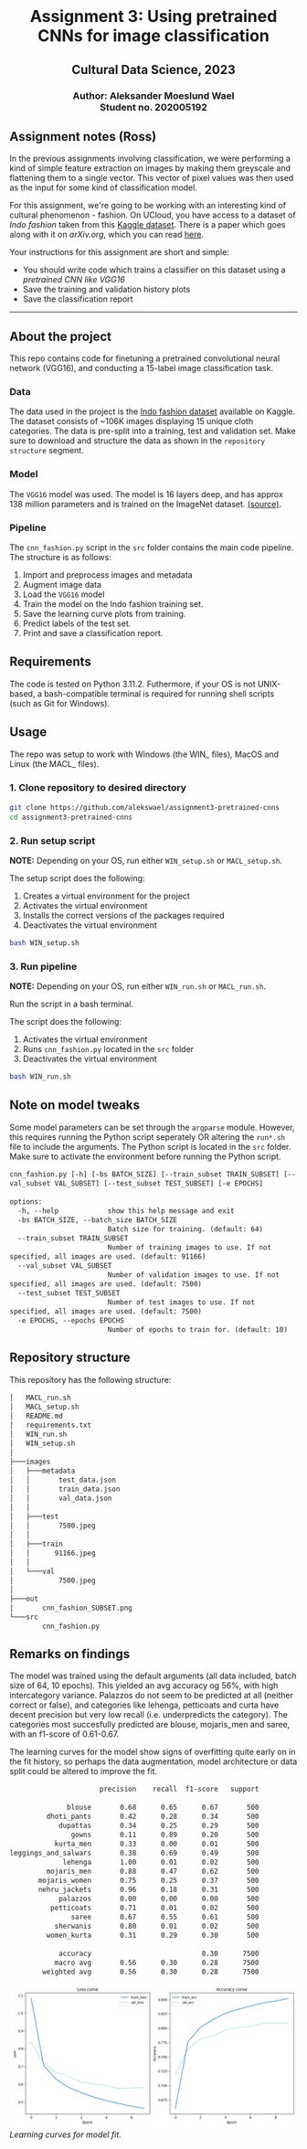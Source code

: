 <br />
  <h1 align="center">Assignment 3: Using pretrained CNNs for image classification</h1> 
  <h2 align="center">Cultural Data Science, 2023</h2> 
  <h3 align="center">
  Author: Aleksander Moeslund Wael <br>
  Student no. 202005192
  </h3>
</p>

## Assignment notes (Ross)
In the previous assignments involving classification, we were performing a kind of simple feature extraction on images by making them greyscale and flattening them to a single vector. This vector of pixel values was then used as the input for some kind of classification model.

For this assignment, we're going to be working with an interesting kind of cultural phenomenon - fashion. On UCloud, you have access to a dataset of *Indo fashion* taken from this [Kaggle dataset](https://www.kaggle.com/datasets/validmodel/indo-fashion-dataset). There is a paper which goes along with it on *arXiv.org*, which you can read [here](https://arxiv.org/abs/2104.02830).

Your instructions for this assignment are short and simple:

- You should write code which trains a classifier on this dataset using a *pretrained CNN like VGG16*
- Save the training and validation history plots
- Save the classification report
---

## About the project
This repo contains code for finetuning a pretrained convolutional neural network (VGG16), and conducting a 15-label image classification task.

### Data
The data used in the project is the [Indo fashion dataset](https://www.kaggle.com/datasets/validmodel/indo-fashion-dataset) available on Kaggle. The dataset consists of ~106K images displaying 15 unique cloth categories. The data is pre-split into a training, test and validation set. Make sure to download and structure the data as shown in the `repository structure` segment.

### Model
The `VGG16` model was used. The model is 16 layers deep, and has approx 138 million parameters and is trained on the ImageNet dataset. [(source)](https://medium.com/@mygreatlearning/everything-you-need-to-know-about-vgg16-7315defb5918).

### Pipeline
The `cnn_fashion.py` script in the `src` folder contains the main code pipeline. The structure is as follows:
1. Import and preprocess images and metadata
2. Augment image data
3. Load the `VGG16` model
4. Train the model on the Indo fashion training set.
5. Save the learning curve plots from training.
6. Predict labels of the test set.
7. Print and save a classification report.

## Requirements

The code is tested on Python 3.11.2. Futhermore, if your OS is not UNIX-based, a bash-compatible terminal is required for running shell scripts (such as Git for Windows).

## Usage

The repo was setup to work with Windows (the WIN_ files), MacOS and Linux (the MACL_ files).

### 1. Clone repository to desired directory

```bash
git clone https://github.com/alekswael/assignment3-pretrained-cnns
cd assignment3-pretrained-cnns
```
### 2. Run setup script 
**NOTE:** Depending on your OS, run either `WIN_setup.sh` or `MACL_setup.sh`.

The setup script does the following:
1. Creates a virtual environment for the project
2. Activates the virtual environment
3. Installs the correct versions of the packages required
5. Deactivates the virtual environment

```bash
bash WIN_setup.sh
```

### 3. Run pipeline
**NOTE:** Depending on your OS, run either `WIN_run.sh` or `MACL_run.sh`.

Run the script in a bash terminal.

The script does the following:
1. Activates the virtual environment
2. Runs `cnn_fashion.py` located in the `src` folder
3. Deactivates the virtual environment
```bash
bash WIN_run.sh
```

## Note on model tweaks
Some model parameters can be set through the ``argparse`` module. However, this requires running the Python script seperately OR altering the `run*.sh` file to include the arguments. The Python script is located in the `src` folder. Make sure to activate the environment before running the Python script.

```
cnn_fashion.py [-h] [-bs BATCH_SIZE] [--train_subset TRAIN_SUBSET] [--val_subset VAL_SUBSET] [--test_subset TEST_SUBSET] [-e EPOCHS]

options:
  -h, --help            show this help message and exit
  -bs BATCH_SIZE, --batch_size BATCH_SIZE
                        Batch size for training. (default: 64)
  --train_subset TRAIN_SUBSET
                        Number of training images to use. If not specified, all images are used. (default: 91166)
  --val_subset VAL_SUBSET
                        Number of validation images to use. If not specified, all images are used. (default: 7500)
  --test_subset TEST_SUBSET
                        Number of test images to use. If not specified, all images are used. (default: 7500)
  -e EPOCHS, --epochs EPOCHS
                        Number of epochs to train for. (default: 10)
```

## Repository structure
This repository has the following structure:
```
│   MACL_run.sh
│   MACL_setup.sh
│   README.md
│   requirements.txt
│   WIN_run.sh
│   WIN_setup.sh
│
├───images
│   ├───metadata
│   │       test_data.json
│   │       train_data.json
│   │       val_data.json
│   │
│   ├───test
│   │       7500.jpeg
│   │       
│   ├───train
│   │      91166.jpeg
│   │
│   └───val
│           7500.jpeg
│
├───out
│       cnn_fashion_SUBSET.png
└───src
        cnn_fashion.py
```

## Remarks on findings
The model was trained using the default arguments (all data included, batch size of 64, 10 epochs). This yielded an avg accuracy og 56%, with high intercategory variance. Palazzos do not seem to be predicted at all (neither correct or false), and categories like lehenga, petticoats and curta have decent precision but very low recall (i.e. underpredicts the category). The categories most succesfully predicted are blouse, mojaris_men and saree, with an f1-score of 0.61-0.67.

The learning curves for the model show signs of overfitting quite early on in the fit history, so perhaps the data augmentation, model architecture or data split could be altered to improve the fit.

```
                      precision    recall  f1-score   support

              blouse       0.68      0.65      0.67       500
         dhoti_pants       0.42      0.28      0.34       500
            dupattas       0.34      0.25      0.29       500
               gowns       0.11      0.89      0.20       500
           kurta_men       0.33      0.00      0.01       500
leggings_and_salwars       0.38      0.69      0.49       500
             lehenga       1.00      0.01      0.02       500
         mojaris_men       0.88      0.47      0.62       500
       mojaris_women       0.75      0.25      0.37       500
       nehru_jackets       0.96      0.18      0.31       500
            palazzos       0.00      0.00      0.00       500
          petticoats       0.71      0.01      0.02       500
               saree       0.67      0.55      0.61       500
           sherwanis       0.80      0.01      0.02       500
         women_kurta       0.31      0.29      0.30       500

            accuracy                           0.30      7500
           macro avg       0.56      0.30      0.28      7500
        weighted avg       0.56      0.30      0.28      7500
```

![Learning curves](out\cnn_fashion_SUBSET.png)
*Learning curves for model fit.*